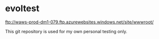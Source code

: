 # evoltest
ftp://waws-prod-dm1-079.ftp.azurewebsites.windows.net/site/wwwroot/

This git repository is used for my own personal testing only.
